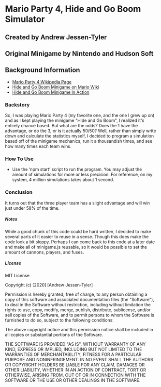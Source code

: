 # Mario Party 4, Hide and Go Boom Simulator
## Created by Andrew Jessen-Tyler
## Original Minigame by Nintendo and Hudson Soft

## Background Information
* [Mario Party 4 Wikipedia Page](https://en.wikipedia.org/wiki/Mario_Party_4)
* [Hide and Go Boom Minigame on Mario Wiki](https://www.mariowiki.com/Hide_and_Go_BOOM!)
* [Hide and Go Boom Minigame In Action](https://www.youtube.com/watch?v=LO2ovXtoDmI)

### Backstory
So, I was playing Mario Party 4 (my favorite one, and the one I grew up on) and as I kept playing the minigame "Hide and Go Boom", I realized it's entirely chance based. But what are the odds? Does the 1 have the advantage, or do the 3, or is it actually 50/50? Well, rather than simply write down and calculate the statistics myself, I decided to program a simulation based off of the minigame mechanics, run it a thousandish times, and see how many times each team wins.

### How To Use
* Use the 'npm start' script to run the program. You may adjust the amount of simulations for more or less precision. For reference, on my system, 4 million simulations takes about 1 second.

### Conclusion
It turns out that the three player team has a slight advantage and will win just under 58% of the time.

##### Notes
While a good chunk of this code could be hard written, I decided to make several parts of it easier to reuse in a sense. Though this does make the code look a bit sloppy. Perhaps I can come back to this code at a later date and make all of minigame.js reusable, so it would be possible to set the amount of cannons, players, and fuses.

##### License
MIT License

Copyright (c) [2020] [Andrew Jessen-Tyler]

Permission is hereby granted, free of charge, to any person obtaining a copy
of this software and associated documentation files (the "Software"), to deal
in the Software without restriction, including without limitation the rights
to use, copy, modify, merge, publish, distribute, sublicense, and/or sell
copies of the Software, and to permit persons to whom the Software is
furnished to do so, subject to the following conditions:

The above copyright notice and this permission notice shall be included in all
copies or substantial portions of the Software.

THE SOFTWARE IS PROVIDED "AS IS", WITHOUT WARRANTY OF ANY KIND, EXPRESS OR
IMPLIED, INCLUDING BUT NOT LIMITED TO THE WARRANTIES OF MERCHANTABILITY,
FITNESS FOR A PARTICULAR PURPOSE AND NONINFRINGEMENT. IN NO EVENT SHALL THE
AUTHORS OR COPYRIGHT HOLDERS BE LIABLE FOR ANY CLAIM, DAMAGES OR OTHER
LIABILITY, WHETHER IN AN ACTION OF CONTRACT, TORT OR OTHERWISE, ARISING FROM,
OUT OF OR IN CONNECTION WITH THE SOFTWARE OR THE USE OR OTHER DEALINGS IN THE
SOFTWARE.